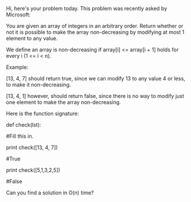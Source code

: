 Hi, here's your problem today. This problem was recently asked by Microsoft:

You are given an array of integers in an arbitrary order. Return whether or 
not it is possible to make the array non-decreasing by modifying at most 1 
element to any value.

We define an array is non-decreasing if array[i] <= array[i + 1] holds for 
every i (1 <= i < n).

Example:

[13, 4, 7] should return true, since we can modify 13 to any value 4 or less, 
to make it non-decreasing.

[13, 4, 1] however, should return false, since there is no way to modify just 
one element to make the array non-decreasing.

Here is the function signature:

def check(lst):
 
 #Fill this in.

print check([13, 4, 7])

#True

print check([5,1,3,2,5])

#False

Can you find a solution in O(n) time?
